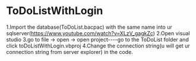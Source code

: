# ToDoListWithLogin
1.Import the database(ToDoList.bacpac) with the same name into ur sqlserver(https://www.youtube.com/watch?v=XLzV_gagkZc)
2.Open visual studio
3.go to file -> open -> open project----go to the ToDoList folder and click toDoListWithLogin.vbproj
4.Change the connection string(u will get ur connection string from server explorer) in the code.
